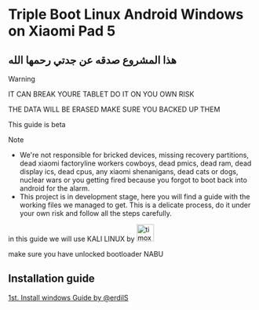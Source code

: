 # Triple Boot Linux Android Windows on Xiaomi Pad 5

## هذا المشروع صدقه عن جدتي رحمها الله

>[!WARNING]
>IT CAN BREAK YOURE TABLET DO IT ON YOU OWN RISK
>
>THE DATA WILL BE ERASED MAKE SURE YOU BACKED UP THEM
>
>This guide is beta


> [!NOTE]
> - We're not responsible for bricked devices, missing recovery partitions, dead xiaomi factoryline workers cowboys, dead pmics, dead ram, dead display ics, dead cpus, any xiaomi shenanigans, dead cats or dogs, nuclear wars or you getting fired because you forgot to boot back into android for the alarm.
> - This project is in development stage, here you will find a guide with the working files we managed to get. This is a delicate process, do it under your own risk and follow all the steps carefully.



in this guide we will use KALI LINUX by [<img alt="timoxa0" src="https://avatars.githubusercontent.com/u/29687603?v=4" width="35" />](https://github.com/timoxa0)

make sure you have unlocked bootloader NABU
## Installation guide

[1st. Install windows Guide by @erdilS](https://github.com/Xyy155/Triple-Boot-on-Xiaomi-Pad-5/blob/main/3-install-en.md)

